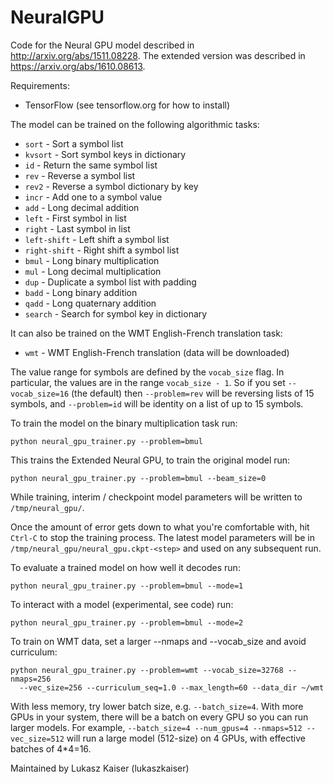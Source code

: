 # NeuralGPU
Code for the Neural GPU model described in http://arxiv.org/abs/1511.08228.
The extended version was described in https://arxiv.org/abs/1610.08613.

Requirements:
* TensorFlow (see tensorflow.org for how to install)

The model can be trained on the following algorithmic tasks:

* `sort` - Sort a symbol list
* `kvsort` - Sort symbol keys in dictionary
* `id` - Return the same symbol list
* `rev` - Reverse a symbol list
* `rev2` - Reverse a symbol dictionary by key
* `incr` - Add one to a symbol value
* `add` - Long decimal addition
* `left` - First symbol in list
* `right` - Last symbol in list
* `left-shift` - Left shift a symbol list
* `right-shift` - Right shift a symbol list
* `bmul` - Long binary multiplication
* `mul` - Long decimal multiplication
* `dup` - Duplicate a symbol list with padding
* `badd` - Long binary addition
* `qadd` - Long quaternary addition
* `search` - Search for symbol key in dictionary

It can also be trained on the WMT English-French translation task:

* `wmt` - WMT English-French translation (data will be downloaded)

The value range for symbols are defined by the `vocab_size` flag.
In particular, the values are in the range `vocab_size - 1`.
So if you set `--vocab_size=16` (the default) then `--problem=rev`
will be reversing lists of 15 symbols, and `--problem=id` will be identity
on a list of up to 15 symbols.


To train the model on the binary multiplication task run:

```
python neural_gpu_trainer.py --problem=bmul
```

This trains the Extended Neural GPU, to train the original model run:

```
python neural_gpu_trainer.py --problem=bmul --beam_size=0
```

While training, interim / checkpoint model parameters will be
written to `/tmp/neural_gpu/`.

Once the amount of error gets down to what you're comfortable
with, hit `Ctrl-C` to stop the training process. The latest
model parameters will be in `/tmp/neural_gpu/neural_gpu.ckpt-<step>`
and used on any subsequent run.

To evaluate a trained model on how well it decodes run:

```
python neural_gpu_trainer.py --problem=bmul --mode=1
```

To interact with a model (experimental, see code) run:

```
python neural_gpu_trainer.py --problem=bmul --mode=2
```

To train on WMT data, set a larger --nmaps and --vocab_size and avoid curriculum:

```
python neural_gpu_trainer.py --problem=wmt --vocab_size=32768 --nmaps=256
  --vec_size=256 --curriculum_seq=1.0 --max_length=60 --data_dir ~/wmt
```

With less memory, try lower batch size, e.g. `--batch_size=4`. With more GPUs
in your system, there will be a batch on every GPU so you can run larger models.
For example, `--batch_size=4 --num_gpus=4 --nmaps=512 --vec_size=512` will
run a large model (512-size) on 4 GPUs, with effective batches of 4*4=16.

Maintained by Lukasz Kaiser (lukaszkaiser)
